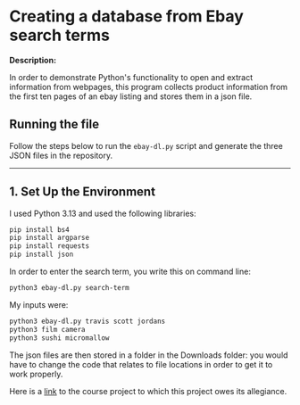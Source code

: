# Creating a database from Ebay search terms

**Description:** 

In order to demonstrate Python's functionality to open and extract information from webpages, this program collects product information from the first ten pages of an ebay listing and stores them in a json file. 

## Running the file

Follow the steps below to run the `ebay-dl.py` script and generate the three JSON files in the repository.

---

## 1. Set Up the Environment

I used Python 3.13 and used the following libraries: 


```bash
pip install bs4
pip install argparse
pip install requests
pip install json

```
In order to enter the search term, you write this on command line:

```bash
python3 ebay-dl.py search-term
```

My inputs were:

```bash
python3 ebay-dl.py travis scott jordans
python3 film camera
python3 sushi micromallow
```
The json files are then stored in a folder in the Downloads folder: you would have to change the code that relates to file locations in order to get it to work properly.

Here is a [link](https://github.com/mikeizbicki/cmc-csci040/tree/2025spring/project_03_webscraping#project-3-scraping-from-ebay) to the course project to which this project owes its allegiance.



